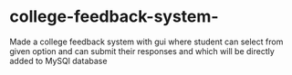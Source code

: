 # college-feedback-system-
Made a college feedback system with gui where student can select from given option and can submit their responses and which will be directly added to MySQl database 
